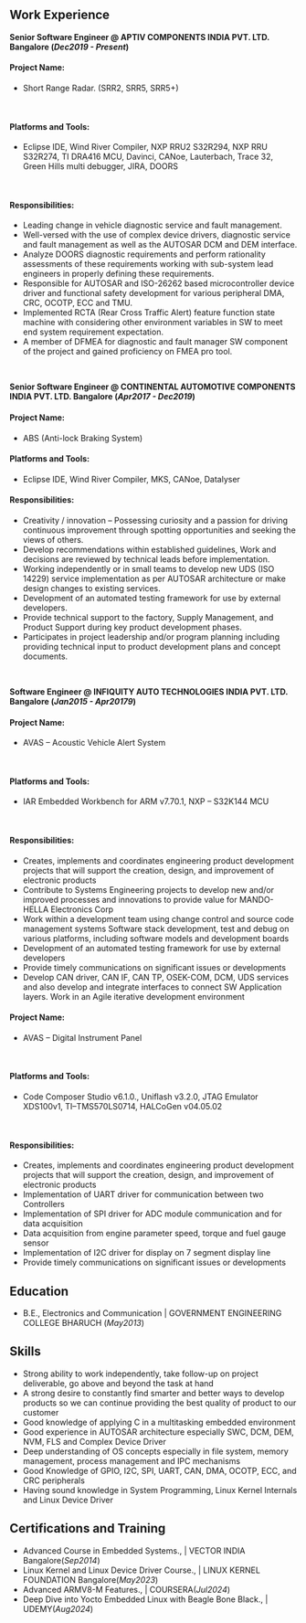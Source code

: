 ## Work Experience
**Senior Software Engineer @ APTIV COMPONENTS INDIA PVT. LTD. Bangalore (_Dec2019 - Present_)**    
#### Project Name:    
- Short Range Radar. (SRR2, SRR5, SRR5+)
<br/>

#### Platforms and Tools:   
- Eclipse IDE, Wind River Compiler, NXP RRU2 S32R294, NXP RRU S32R274, TI DRA416 MCU, Davinci, CANoe, Lauterbach, Trace 32, Green Hills multi debugger, JIRA, DOORS
<br/>

#### Responsibilities:
- Leading change in vehicle diagnostic service and fault management. 
- Well-versed with the use of complex device drivers, diagnostic service and fault management as well as the AUTOSAR DCM and DEM interface.
- Analyze DOORS diagnostic requirements and perform rationality assessments of these requirements working with sub-system lead engineers in properly defining these requirements. 
- Responsible for AUTOSAR and ISO-26262 based microcontroller device driver and functional safety development for various peripheral DMA, CRC, OCOTP, ECC and TMU.
- Implemented RCTA (Rear Cross Traffic Alert) feature function state machine with considering other environment variables in SW to meet end system requirement expectation.
- A member of DFMEA for diagnostic and fault manager SW component of the project and gained proficiency on FMEA pro tool.
  
<br/> 

**Senior Software Engineer @ CONTINENTAL AUTOMOTIVE COMPONENTS INDIA PVT. LTD. Bangalore (_Apr2017 - Dec2019_)**
#### Project Name:
- ABS (Anti-lock Braking System) <br/>
#### Platforms and Tools:
- Eclipse IDE, Wind River Compiler, MKS, CANoe, Datalyser <br/>
#### Responsibilities:
- Creativity / innovation – Possessing curiosity and a passion for driving continuous improvement through spotting opportunities and seeking the views of others.
- Develop recommendations within established guidelines, Work and decisions are reviewed by technical leads before implementation.
- Working independently or in small teams to develop new UDS (ISO 14229) service implementation as per AUTOSAR architecture or make design changes to existing services.  
- Development of an automated testing framework for use by external developers.
- Provide technical support to the factory, Supply Management, and Product Support during key product development phases.
- Participates in project leadership and/or program planning including providing technical input to product development plans and concept documents.

<br/>  



**Software Engineer @ INFIQUITY AUTO TECHNOLOGIES INDIA PVT. LTD. Bangalore (_Jan2015 - Apr20179_)**
#### Project Name:
- AVAS – Acoustic Vehicle Alert System
<br/>

#### Platforms and Tools:
- IAR Embedded Workbench for ARM v7.70.1, NXP – S32K144 MCU
<br/>

#### Responsibilities:
- Creates, implements and coordinates engineering product development projects that will support the creation, design, and improvement of electronic products
- Contribute to Systems Engineering projects to develop new and/or improved processes and innovations to provide value for MANDO-HELLA Electronics Corp
- Work within a development team using change control and source code management systems Software stack development, test and debug on various platforms, including software models and development boards  
- Development of an automated testing framework for use by external developers
- Provide timely communications on significant issues or developments
- Develop CAN driver, CAN IF, CAN TP, OSEK-COM, DCM, UDS services and also develop and integrate interfaces to connect SW Application layers. Work in an Agile iterative development environment
   
#### Project Name:
- AVAS – Digital Instrument Panel
<br/>

#### Platforms and Tools:
- Code Composer Studio v6.1.0., Uniflash v3.2.0, JTAG Emulator XDS100v1, TI–TMS570LS0714, HALCoGen v04.05.02
<br/>

#### Responsibilities:
- Creates, implements and coordinates engineering product development projects that will support the creation, design, and improvement of electronic products
- Implementation of UART driver for communication between two Controllers
- Implementation of SPI driver for ADC module communication and for data acquisition
- Data acquisition from engine parameter speed, torque and fuel gauge sensor
- Implementation of I2C driver for display on 7 segment display line
- Provide timely communications on significant issues or developments

## Education
- B.E., Electronics and Communication | GOVERNMENT ENGINEERING COLLEGE BHARUCH (_May2013_)    

## Skills
- Strong ability to work independently, take follow-up on project deliverable, go above and beyond the task at hand
- A strong desire to constantly find smarter and better ways to develop products so we can continue providing the best quality of product to our customer
- Good knowledge of applying C in a multitasking embedded environment
- Good experience in AUTOSAR architecture especially SWC, DCM, DEM, NVM, FLS and Complex Device Driver
- Deep understanding of OS concepts especially in file system, memory management, process management and IPC mechanisms
- Good Knowledge of GPIO, I2C, SPI, UART, CAN, DMA, OCOTP, ECC, and CRC peripherals
- Having sound knowledge in System Programming, Linux Kernel Internals and Linux Device Driver    

## Certifications and Training
- Advanced Course in Embedded Systems.,         | VECTOR INDIA Bangalore(_Sep2014_)
- Linux Kernel and Linux Device Driver Course., | LINUX KERNEL FOUNDATION Bangalore(_May2023_)
- Advanced ARMV8-M Features.,                   | COURSERA(_Jul2024_)
- Deep Dive into Yocto Embedded Linux with Beagle Bone Black., | UDEMY(_Aug2024_)
